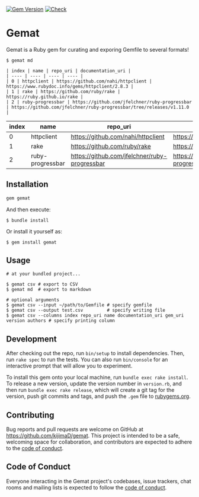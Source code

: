 [![Gem Version](https://badge.fury.io/rb/gemat.svg)](https://badge.fury.io/rb/gemat)
[![Check](https://github.com/kijimaD/gemat/actions/workflows/ruby.yml/badge.svg)](https://github.com/kijimaD/gemat/actions/workflows/ruby.yml)

# Gemat

Gemat is a Ruby gem for curating and exporing Gemfile to several formats!

```shell
$ gemat md

| index | name | repo_uri | documentation_uri |
| ---- | ---- | ---- | ---- |
| 0 | httpclient | https://github.com/nahi/httpclient | https://www.rubydoc.info/gems/httpclient/2.8.3 |
| 1 | rake | https://github.com/ruby/rake | https://ruby.github.io/rake |
| 2 | ruby-progressbar | https://github.com/jfelchner/ruby-progressbar | https://github.com/jfelchner/ruby-progressbar/tree/releases/v1.11.0 |
```

| index | name | repo_uri | documentation_uri |
| ---- | ---- | ---- | ---- |
| 0 | httpclient | https://github.com/nahi/httpclient | https://www.rubydoc.info/gems/httpclient/2.8.3 |
| 1 | rake | https://github.com/ruby/rake | https://ruby.github.io/rake |
| 2 | ruby-progressbar | https://github.com/jfelchner/ruby-progressbar | https://github.com/jfelchner/ruby-progressbar/tree/releases/v1.11.0 |

## Installation

```ruby
gem gemat
```

And then execute:

    $ bundle install

Or install it yourself as:

    $ gem install gemat

## Usage

```shell
# at your bundled project...

$ gemat csv # export to CSV
$ gemat md  # export to markdown

# optional arguments
$ gemat csv --input ~/path/to/Gemfile # specify gemfile
$ gemat csv --output test.csv         # specify writing file
$ gemat csv --columns index repo_uri name documentation_uri gem_uri version authors # specify printing column
```

## Development

After checking out the repo, run `bin/setup` to install dependencies. Then, run `rake spec` to run the tests. You can also run `bin/console` for an interactive prompt that will allow you to experiment.

To install this gem onto your local machine, run `bundle exec rake install`. To release a new version, update the version number in `version.rb`, and then run `bundle exec rake release`, which will create a git tag for the version, push git commits and tags, and push the `.gem` file to [rubygems.org](https://rubygems.org).

## Contributing

Bug reports and pull requests are welcome on GitHub at https://github.com/kijimaD/gemat. This project is intended to be a safe, welcoming space for collaboration, and contributors are expected to adhere to the [code of conduct](https://github.com/kijimaD/gemat/blob/master/CODE_OF_CONDUCT.md).

## Code of Conduct

Everyone interacting in the Gemat project's codebases, issue trackers, chat rooms and mailing lists is expected to follow the [code of conduct](https://github.com/kijimaD/gemat/blob/master/CODE_OF_CONDUCT.md).
